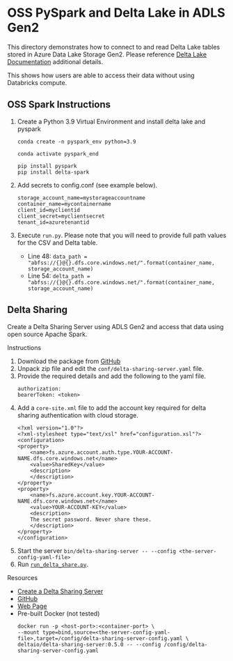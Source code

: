 # OSS PySpark and Delta Lake in ADLS Gen2

This directory demonstrates how to connect to and read Delta Lake tables stored in Azure Data Lake Storage Gen2. Please reference [Delta Lake Documentation](https://docs.delta.io/latest/delta-storage.html#azure-data-lake-storage-gen2) additional details.  

This shows how users are able to access their data without using Databricks compute.  

## OSS Spark Instructions 

1. Create a Python 3.9 Virtual Environment and install delta lake and pyspark
    ```
    conda create -n pyspark_env python=3.9

    conda activate pyspark_end

    pip install pyspark 
    pip install delta-spark 
    ```

1. Add secrets to config.conf (see example below). 
    ```
    storage_account_name=mystorageaccountname
    container_name=mycontainername
    client_id=myclientid
    client_secret=myclientsecret
    tenant_id=azuretenantid
    ```

1. Execute `run.py`. Please note that you will need to provide full path values for the CSV and Delta table. 
    - Line 48: `data_path = "abfss://{}@{}.dfs.core.windows.net/".format(container_name, storage_account_name)` 
    - Line 54: `delta_path = "abfss://{}@{}.dfs.core.windows.net/".format(container_name, storage_account_name)` 


## Delta Sharing 

Create a Delta Sharing Server using ADLS Gen2 and access that data using open source Apache Spark. 



Instructions 
1. Download the package from [GitHub](https://github.com/delta-io/delta-sharing/releases)
1. Unpack zip file and edit the `conf/delta-sharing-server.yaml` file. 
1. Provide the required details and add the following to the yaml file. 
    ```
    authorization:
    bearerToken: <token>
    ```
1. Add a `core-site.xml` file to add the account key required for delta sharing authentication with cloud storage.  
    ```
    <?xml version="1.0"?>
    <?xml-stylesheet type="text/xsl" href="configuration.xsl"?>
    <configuration>
    <property>
        <name>fs.azure.account.auth.type.YOUR-ACCOUNT-NAME.dfs.core.windows.net</name>
        <value>SharedKey</value>
        <description>
        </description>
    </property>
    <property>
        <name>fs.azure.account.key.YOUR-ACCOUNT-NAME.dfs.core.windows.net</name>
        <value>YOUR-ACCOUNT-KEY</value>
        <description>
        The secret password. Never share these.
        </description>
    </property>
    </configuration>
    ```
1. Start the server `bin/delta-sharing-server -- --config <the-server-config-yaml-file>`  
1. Run [`run_delta_share.py`](delta_demos/LocalSpark/run_delta_share.py).

Resources
- [Create a Delta Sharing Server](https://github.com/delta-io/delta-sharing#delta-sharing-reference-server)  
- [GitHub](https://github.com/delta-io/delta-sharing)
- [Web Page](https://delta.io/sharing)
- Pre-built Docker (not tested)
    ```
    docker run -p <host-port>:<container-port> \
    --mount type=bind,source=<the-server-config-yaml-file>,target=/config/delta-sharing-server-config.yaml \
    deltaio/delta-sharing-server:0.5.0 -- --config /config/delta-sharing-server-config.yaml
    ```